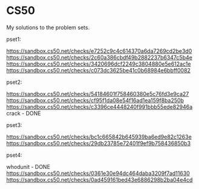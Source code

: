 # CS50
My solutions to the problem sets.

pset1:

https://sandbox.cs50.net/checks/e7252c9c4c614370a6da7269cd2be3d0
https://sandbox.cs50.net/checks/2c60a386cbdf49b2882237b6347c5b4e
https://sandbox.cs50.net/checks/3420696dcf2249c3804880e5e612ac1e
https://sandbox.cs50.net/checks/c073dc3625be41c0b68984e6bbff0082

pset2:

https://sandbox.cs50.net/checks/54184601f758460380e5c76fd3e9ca27
https://sandbox.cs50.net/checks/cf95f1da08e54f16ad1ea159f8ba250b
https://sandbox.cs50.net/checks/c3396ce4448240f991bbb55ede82946a                                                                         
crack - DONE

pset3:

https://sandbox.cs50.net/checks/bc1c665842b645939ba6ed9e82c1263e
https://sandbox.cs50.net/checks/29db23785e72401f9ef9b758436850b3

pset4:

whodunit - DONE                                               
https://sandbox.cs50.net/checks/0361e30e94dc464daba3209f7ad11630
https://sandbox.cs50.net/checks/0ad459161bed43e6886298b2ba04e4cd
